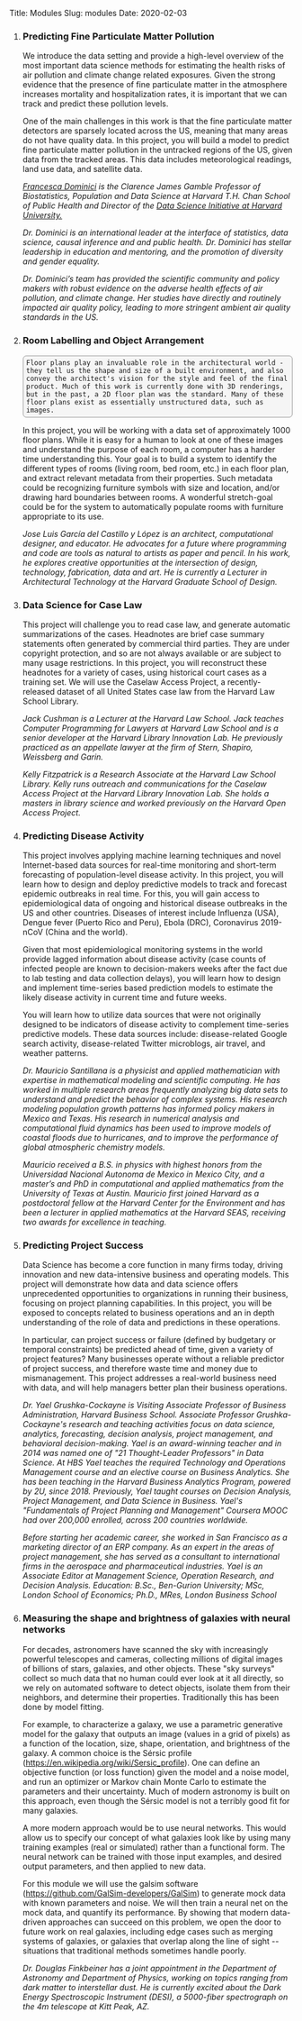 Title: Modules
Slug: modules
Date: 2020-02-03

<style>
pre {
  background-color: #F5F5F5;
  display: block;
  font-family: monospace;
  font-size: 14px;
  white-space: pre;
  border-color: #999999;
  border-width: 1px;
  border-style: solid;
  border-radius: 6px;
  margin: 1em 0;
  padding: 5px;
  white-space: pre-wrap;
}
.containerMain {
    display: flex;
    width: 100%;
    height: 300px;
}
</style>


1. ### Predicting Fine Particulate Matter Pollution

	We introduce the data setting and provide a high-level overview of the most important data science methods for estimating the health risks of air pollution and climate change related exposures. Given the strong evidence that the presence of fine particulate matter in the atmosphere increases mortality and hospitalization rates, it is important that we can track and predict these pollution levels. 

	One of the main challenges in this work is that the fine particulate matter detectors are sparsely located across the US, meaning that many areas do not have quality data. In this project, you will build a model to predict fine particulate matter pollution in the untracked regions of the US, given data from the tracked areas. This data includes meteorological readings, land use data, and satellite data. 


	*[Francesca Dominici](https://sites.sph.harvard.edu/francesca-dominici/people/francesca-dominici/) is the Clarence James Gamble Professor of Biostatistics, Population and Data Science at Harvard T.H. Chan School of Public Health and Director of the [Data Science Initiative at Harvard University.](http://datascience.harvard.edu/)*

	*Dr. Dominici is an international leader at the interface of statistics, data science, causal inference and and public health. Dr. Dominici has stellar leadership in education and mentoring, and the promotion of diversity and gender equality.*

	*Dr. Dominici’s team has provided the scientific community and policy makers with robust evidence on the adverse health effects of air pollution, and climate change. Her studies have directly and routinely impacted air quality policy, leading to more stringent ambient air quality standards in the US.*
	
2.  ### Room Labelling and Object Arrangement

    	Floor plans play an invaluable role in the architectural world - they tell us the shape and size of a built environment, and also convey the architect's vision for the style and feel of the final product. Much of this work is currently done with 3D renderings, but in the past, a 2D floor plan was the standard. Many of these floor plans exist as essentially unstructured data, such as images.

	In this project, you will be working with a data set of approximately 1000 floor plans. While it is easy for a human to look at one of these images and understand the purpose of each room, a computer has a harder time understanding this. Your goal is to build a system to identify the different types of rooms (living room, bed room, etc.) in each floor plan, and extract relevant metadata from their properties. Such metadata could be recognizing furniture symbols with size and location, and/or drawing hard boundaries between rooms. A wonderful stretch-goal could be for the system to automatically populate rooms with furniture appropriate to its use.

	*Jose Luis García del Castillo y López is an architect, computational designer, and educator. He advocates for a future where programming and code are tools as natural to artists as paper and pencil. In his work, he explores creative opportunities at the intersection of design, technology, fabrication, data and art. He is currently a Lecturer in Architectural Technology at the Harvard Graduate School of Design.*

3. ### Data Science for Case Law

	This project will challenge you to read case law, and generate automatic summarizations of the cases. Headnotes are brief case summary statements often generated by commercial third parties. They are under copyright protection, and so are not always available or are subject to many usage restrictions. In this project, you will reconstruct these headnotes for a variety of cases, using historical court cases as a training set. We will use the Caselaw Access Project, a recently-released dataset of all United States case law from the Harvard Law School Library.

	*Jack Cushman is a  Lecturer at the Harvard Law School. Jack teaches Computer Programming for Lawyers at Harvard Law School and is a senior developer at the Harvard Library Innovation Lab. He previously practiced as an appellate lawyer at the firm of Stern, Shapiro, Weissberg and Garin.*
	
	*Kelly Fitzpatrick is a Research Associate at the Harvard Law School Library. Kelly runs outreach and communications for the Caselaw Access Project at the Harvard Library Innovation Lab. She holds a masters in library science and worked previously on the Harvard Open Access Project.*

4. ### Predicting Disease Activity

	This project involves applying machine learning techniques and novel Internet-based data sources for real-time monitoring and short-term forecasting of population-level disease activity. In this project, you will learn how to design and deploy predictive models to track and forecast epidemic outbreaks in real time. For this, you will gain access to epidemiological data of ongoing and historical disease outbreaks in the US and other countries. Diseases of interest include Influenza (USA), Dengue fever (Puerto Rico and Peru), Ebola (DRC), Coronavirus 2019-nCoV (China and the world).

	Given that most epidemiological monitoring systems in the world provide lagged information about disease activity (case counts of infected people are known to decision-makers weeks after the fact due to lab testing and data collection delays), you will learn how to design and implement time-series based prediction models to estimate the likely disease activity in current time and future weeks.

	You will learn how to utilize data sources that were not originally designed to be indicators of disease activity to complement time-series predictive models. These data sources include: disease-related Google search activity, disease-related Twitter microblogs, air travel, and weather patterns. 

	*Dr. Mauricio Santillana is a physicist and applied mathematician with expertise in mathematical modeling and scientific computing. He has worked in multiple research areas frequently analyzing big data sets to understand and predict the behavior of complex systems. His research modeling population growth patterns has informed policy makers in Mexico and Texas. His research in numerical analysis and computational fluid dynamics has been used to improve models of coastal floods due to hurricanes, and to improve the performance of global atmospheric chemistry models.*
	
	*Mauricio received a B.S. in physics with highest honors from the Universidad Nacional Autonoma de Mexico in Mexico City, and a master’s and PhD in computational and applied mathematics from the University of Texas at Austin. Mauricio first joined Harvard as a postdoctoral fellow at the Harvard Center for the Environment and has been a lecturer in applied mathematics at the Harvard SEAS, receiving two awards for excellence in teaching.*

5. ### Predicting Project Success
	
	Data Science has become a core function in many firms today, driving innovation and new data-intensive business and operating models. This project will demonstrate how data and data science offers unprecedented opportunities to organizations in running their business, focusing on project planning capabilities. In this project, you will be exposed to concepts related to business operations and an in depth understanding of the role of data and predictions in these operations.

	In particular, can project success or failure (defined by budgetary or temporal constraints) be predicted ahead of time, given a variety of project features? Many businesses operate without a reliable predictor of project success, and therefore waste time and money due to mismanagement. This project addresses a real-world business need with data, and will help managers better plan their business operations. 

	*Dr. Yael Grushka-Cockayne is Visiting Associate Professor of Business Administration, Harvard Business School. Associate Professor Grushka-Cockayne's research and teaching activities focus on data science, analytics, forecasting, decision analysis, project management, and behavioral decision-making. Yael is an award-winning teacher and in 2014 was named one of "21 Thought-Leader Professors" in Data Science. At HBS Yael teaches the required Technology and Operations Management course and an elective course on Business Analytics. She has been teaching in the Harvard Business Analytics Program, powered by 2U, since 2018. Previously, Yael taught courses on Decision Analysis, Project Management, and Data Science in Business. Yael's "Fundamentals of Project Planning and Management" Coursera MOOC had over 200,000 enrolled, across 200 countries worldwide.*

	*Before starting her academic career, she worked in San Francisco as a marketing director of an ERP company. As an expert in the areas of project management, she has served as a consultant to international firms in the aerospace and pharmaceutical industries. Yael is an Associate Editor at Management Science, Operation Research, and Decision Analysis. Education: B.Sc., Ben-Gurion University; MSc, London School of Economics; Ph.D., MRes, London Business School*

6. ### Measuring the shape and brightness of galaxies with neural networks

	For decades, astronomers have scanned the sky with increasingly powerful telescopes and cameras, collecting millions of digital images of billions of stars, galaxies, and other objects.  These "sky surveys" collect so much data that no human could ever look at it all directly, so we rely on automated software to detect objects, isolate them from their neighbors, and determine their properties.  Traditionally this has been done by model fitting. 

	For example, to characterize a galaxy, we use a parametric generative model for the galaxy that outputs an image (values in a grid of pixels) as a function of the location, size, shape, orientation, and brightness of the galaxy.  A common choice is the Sérsic profile (https://en.wikipedia.org/wiki/Sersic_profile).  One can define an objective function (or loss function) given the model and a noise model, and run an optimizer or Markov chain Monte Carlo to estimate the parameters and their uncertainty.  Much of modern astronomy is built on this approach, even though the Sérsic model is not a terribly good fit for many galaxies.  

	A more modern approach would be to use neural networks.  This would allow us to specify our concept of what galaxies look like by using many training examples (real or simulated) rather than a functional form.  The neural network can be trained with those input examples, and desired output parameters, and then applied to new data. 

	For this module we will use the galsim software (https://github.com/GalSim-developers/GalSim) to generate mock data with known parameters and noise.  We will then train a neural net on the mock data, and quantify its performance.  By showing that modern data-driven approaches can succeed on this problem, we open the door to future work on real galaxies, including edge cases such as merging systems of galaxies, or galaxies that overlap along the line of sight -- situations that traditional methods sometimes handle poorly. 

	*Dr. Douglas Finkbeiner has a joint appointment in the Department of Astronomy and Department of Physics, working on topics ranging from dark matter to interstellar dust. He is currently excited about the Dark Energy Spectroscopic Instrument (DESI), a 5000-fiber spectrograph on the 4m telescope at Kitt Peak, AZ.*
